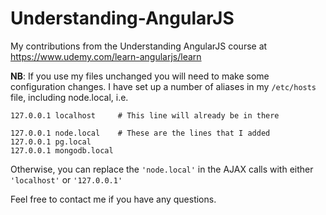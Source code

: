 # Understanding-AngularJS

My contributions from the Understanding AngularJS course at https://www.udemy.com/learn-angularjs/learn

**NB**: If you use my files unchanged
you will need to make some configuration changes. I have set up a number
of aliases in my `/etc/hosts` file, including node.local, i.e.

```
127.0.0.1 localhost     # This line will already be in there

127.0.0.1 node.local    # These are the lines that I added
127.0.0.1 pg.local
127.0.0.1 mongodb.local
```

Otherwise, you can replace the `'node.local'` in the AJAX calls
with either `'localhost'` or `'127.0.0.1'`

Feel free to contact me if you have any questions.

